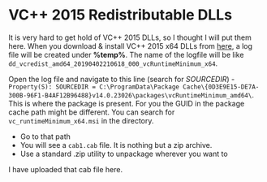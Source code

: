 # VC++ 2015 Redistributable DLLs

It is very hard to get hold of VC++ 2015 DLLs, so I thought I will put them here. When you download & install VC++ 2015 x64 DLLs from [here](https://www.microsoft.com/en-us/download/details.aspx?id=53587), a log file will be created under __%temp%__. 
The name of the logfile will be like `dd_vcredist_amd64_20190402210618_000_vcRuntimeMinimum_x64`.

Open the log file and navigate to this line (search for _SOURCEDIR_) - `Property(S): SOURCEDIR = C:\ProgramData\Package Cache\{0D3E9E15-DE7A-300B-96F1-B4AF12B96488}v14.0.23026\packages\vcRuntimeMinimum_amd64\`. This is where the package is present. For you the GUID in the package cache path might be different. You can search for `vc_runtimeMinimum_x64.msi` in the directory.

- Go to that path
- You will see a `cab1.cab` file. It is nothing but a zip archive.
- Use a standard .zip utility to unpackage wherever you want to

I have uploaded that cab file here.

